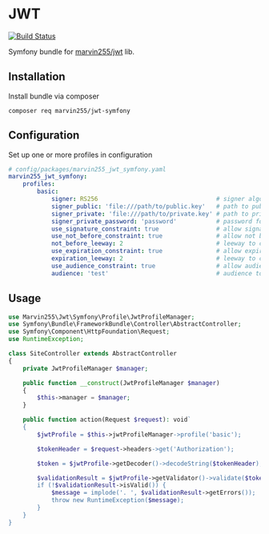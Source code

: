 # JWT

[![Build Status](https://github.com/marvin255/jwt-symfony/workflows/marvin255_jwt_symfony/badge.svg)](https://github.com/marvin255/jwt-symfony/actions?query=workflow%3A%22marvin255_jwt_symfony%22)

Symfony bundle for [marvin255/jwt](https://github.com/marvin255/jwt) lib.



## Installation

Install bundle via composer

```shell
composer req marvin255/jwt-symfony
```



## Configuration

Set up one or more profiles in configuration

```yaml
# config/packages/marvin255_jwt_symfony.yaml
marvin255_jwt_symfony:
    profiles:
        basic:
            signer: RS256                                 # signer algorithm
            signer_public: 'file:///path/to/public.key'   # path to public key
            signer_private: 'file:///path/to/private.key' # path to private key
            signer_private_password: 'password'           # password for private key
            use_signature_constraint: true                # allow signature validation
            use_not_before_constraint: true               # allow not before validation
            not_before_leeway: 2                          # leeway to check nbf header
            use_expiration_constraint: true               # allow expiration validation
            expiration_leeway: 2                          # leeway to check exp header
            use_audience_constraint: true                 # allow audience validation
            audience: 'test'                              # audience to check
```



## Usage

```php
use Marvin255\Jwt\Symfony\Profile\JwtProfileManager;
use Symfony\Bundle\FrameworkBundle\Controller\AbstractController;
use Symfony\Component\HttpFoundation\Request;
use RuntimeException;

class SiteController extends AbstractController
{
    private JwtProfileManager $manager;

    public function __construct(JwtProfileManager $manager)
    {
        $this->manager = $manager;
    }

    public function action(Request $request): void`
    {
        $jwtProfile = $this->jwtProfileManager->profile('basic');

        $tokenHeader = $request->headers->get('Authorization');

        $token = $jwtProfile->getDecoder()->decodeString($tokenHeader);

        $validationResult = $jwtProfile->getValidator()->validate($token);
        if (!$validationResult->isValid()) {
            $message = implode('. ', $validationResult->getErrors());
            throw new RuntimeException($message);
        }
    }
}
```
